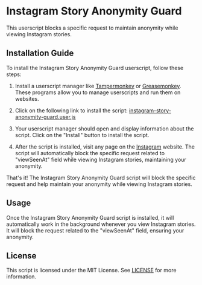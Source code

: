 # Instagram Story Anonymity Guard

This userscript blocks a specific request to maintain anonymity while viewing Instagram stories.

## Installation Guide

To install the Instagram Story Anonymity Guard userscript, follow these steps:

1. Install a userscript manager like [Tampermonkey](https://tampermonkey.net/)
   or [Greasemonkey](https://www.greasespot.net/). These programs allow you to manage userscripts and run them on
   websites.

2. Click on the following link to install the
   script: [instagram-story-anonymity-guard.user.js](https://github.com/baturkacamak/user-scripts/raw/master/instagram-story-anonymity-guard/instagram-story-anonymity-guard.user.js)

3. Your userscript manager should open and display information about the script. Click on the "Install" button to
   install the script.

4. After the script is installed, visit any page on the [Instagram](https://www.instagram.com/) website. The script will
   automatically block the specific request related to "viewSeenAt" field while viewing Instagram stories, maintaining
   your anonymity.

That's it! The Instagram Story Anonymity Guard script will block the specific request and help maintain your anonymity
while viewing Instagram stories.

## Usage

Once the Instagram Story Anonymity Guard script is installed, it will automatically work in the background whenever you
view Instagram stories. It will block the request related to the "viewSeenAt" field, ensuring your anonymity.

## License

This script is licensed under the MIT License.
See [LICENSE](https://github.com/baturkacamak/user-scripts/blob/master/instagram-story-anonymity-guard/LICENSE) for more
information.
